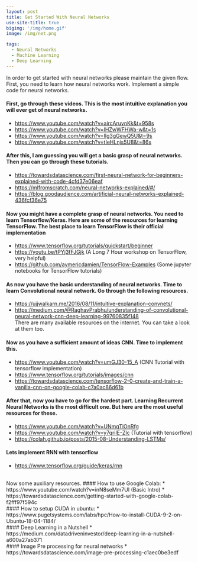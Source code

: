 ```yaml
---
layout: post
title: Get Started With Neural Networks 
use-site-title: true
bigimg: '/img/home.gif'
image: /img/net.png

tags:
  - Neural Networks
  - Machine Learning
  - Deep Learning
---
```

In order to get started with neural networks please maintain the given flow. First, you need to learn how neural networks work. Implement a simple code for neural networks. </br>
#### First, go through these videos. This is the most intuitive explanation you will ever get of neural networks.
* https://www.youtube.com/watch?v=aircAruvnKk&t=958s
* https://www.youtube.com/watch?v=IHZwWFHWa-w&t=1s
* https://www.youtube.com/watch?v=Ilg3gGewQ5U&t=9s
* https://www.youtube.com/watch?v=tIeHLnjs5U8&t=86s</br>
#### After this, I am guessing you will get a basic grasp of neural networks. Then you can go through these tutorials.
* https://towardsdatascience.com/first-neural-network-for-beginners-explained-with-code-4cfd37e06eaf
* https://mlfromscratch.com/neural-networks-explained/#/
* https://blog.goodaudience.com/artificial-neural-networks-explained-436fcf36e75
#### Now you might have a complete grasp of neural networks. You need to learn Tensorflow/Keras. Here are some of the resources for learning TensorFlow. The best place to learn TensorFlow is their official implementation 
* https://www.tensorflow.org/tutorials/quickstart/beginner
* https://youtu.be/tPYj3fFJGjk  (A Long 7 Hour workshop on TensorFlow, very helpful) 
* https://github.com/aymericdamien/TensorFlow-Examples (Some jupyter notebooks for TensorFlow tutorials)</br>
#### As now you have the basic understanding of neural networks. Time to learn Convolutional neural network. Go through the following resources. 
* https://ujjwalkarn.me/2016/08/11/intuitive-explanation-convnets/
* https://medium.com/@RaghavPrabhu/understanding-of-convolutional-neural-network-cnn-deep-learning-99760835f148</br>
There are many available resources on the internet. You can take a look at them too.
#### Now as you have a sufficient amount of ideas CNN. Time to implement this. 
* https://www.youtube.com/watch?v=umGJ30-15_A (CNN Tutorial with tensorflow implementation)
* https://www.tensorflow.org/tutorials/images/cnn
* https://towardsdatascience.com/tensorflow-2-0-create-and-train-a-vanilla-cnn-on-google-colab-c7a0ac86d61b</br>
#### After that, now you have to go for the hardest part. Learning Recurrent Neural Networks is the most difficult one. But here are the most useful resources for these. 
* https://www.youtube.com/watch?v=UNmqTiOnRfg
* https://www.youtube.com/watch?v=y7qrilE-Zlc (Tutorial with tensorflow) 
* https://colah.github.io/posts/2015-08-Understanding-LSTMs/</br>
#### Lets implement RNN with tensorflow
* https://www.tensorflow.org/guide/keras/rnn
</br>
Now some auxiliary resources. 
#### How to use Google Colab: 
* https://www.youtube.com/watch?v=inN8seMm7UI (Basic Intro) 
* https://towardsdatascience.com/getting-started-with-google-colab-f2fff97f594c</br>
#### How to setup CUDA in ubuntu:
* https://www.pugetsystems.com/labs/hpc/How-to-install-CUDA-9-2-on-Ubuntu-18-04-1184/</br>
#### Deep Learning in a Nutshell
* https://medium.com/datadriveninvestor/deep-learning-in-a-nutshell-a600a27ab371 </br>
#### Image Pre processing for neural networks
* https://towardsdatascience.com/image-pre-processing-c1aec0be3edf</br>
